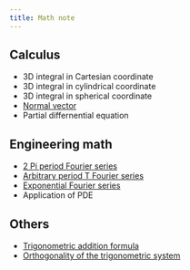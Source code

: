 ```yaml
---
title: Math note
---
```


## Calculus

- 3D integral in Cartesian coordinate
- 3D integral in cylindrical coordinate
- 3D integral in spherical coordinate  
- [Normal vector](normal_vector)
- Partial differnential equation

## Engineering math

- [2 Pi period Fourier series](2pi_fourier_series)
- [Arbitrary period T Fourier series](Tperiod_fourier_series)
- [Exponential Fourier series](exponential_fourier)
- Application of PDE

## Others

- [Trigonometric addition formula](trigo_add)
- [Orthogonality of the trigonometric system](orthogonal_tri)
